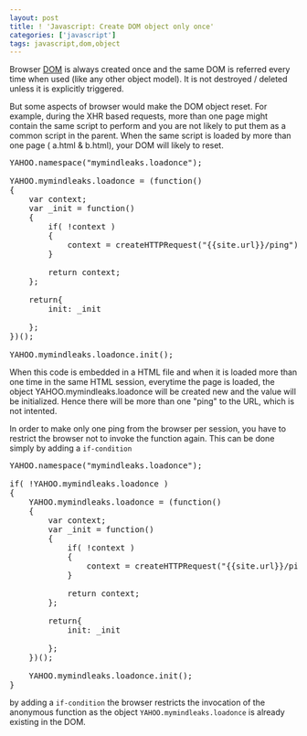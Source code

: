 ```yaml
---
layout: post
title: ! 'Javascript: Create DOM object only once'
categories: ['javascript']
tags: javascript,dom,object
---
```

Browser [DOM](http://en.wikipedia.org/wiki/Document_Object_Model "Document Object Model")  is always created once and the same DOM is referred every time when used (like any other object model). It is not destroyed / deleted unless it is explicitly triggered.

But some aspects of browser would make the DOM object reset. For example, during the XHR based requests, more than one page might contain the same script to perform and you are not likely to put them as a common script in the parent. When the same script is loaded by more than one page ( a.html &amp; b.html), your DOM will likely to reset.

<pre class="brush:js">
YAHOO.namespace("mymindleaks.loadonce");

YAHOO.mymindleaks.loadonce = (function()
{
	var context;
	var _init = function()
	{
		if( !context )
		{
			context = createHTTPRequest("{{site.url}}/ping");
		}

		return context;
	};

	return{
		init: _init

	};
})();

YAHOO.mymindleaks.loadonce.init();
</pre>
When this code is embedded in a HTML file and when it is loaded more than one time in the same HTML session, everytime the page is loaded, the object YAHOO.mymindleaks.loadonce will be created new and the value will be initialized. Hence there will be more than one "ping" to the URL, which is not intented.

In order to make only one ping from the browser per session, you have to restrict the browser not to invoke the function again. This can be done simply by adding a <code>if-condition</code>

<pre class="brush:js">
YAHOO.namespace("mymindleaks.loadonce");

if( !YAHOO.mymindleaks.loadonce )
{
	YAHOO.mymindleaks.loadonce = (function()
	{
		var context;
		var _init = function()
		{
			if( !context )
			{
				context = createHTTPRequest("{{site.url}}/ping");
			}

			return context;
		};

		return{
			init: _init

		};
	})();

	YAHOO.mymindleaks.loadonce.init();
}
</pre>

by adding a <code>if-condition</code> the browser restricts the invocation of the anonymous function as the object <code>YAHOO.mymindleaks.loadonce</code> is already existing in the DOM.
